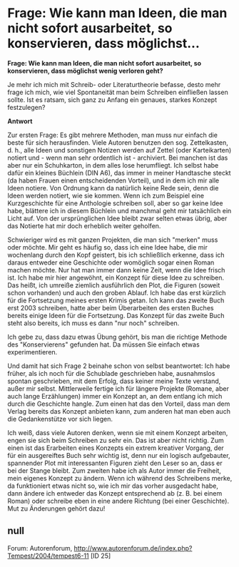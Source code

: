 # Frage: Wie kann man Ideen, die man nicht sofort ausarbeitet, so konservieren, dass möglichst...

**Frage: Wie kann man Ideen, die man nicht sofort ausarbeitet, so konservieren, dass möglichst wenig verloren geht?** 

Je mehr ich mich mit Schreib- oder Literaturtheorie befasse, desto mehr frage ich mich, wie viel Spontaneität man beim Schreiben einfließen lassen sollte. Ist es ratsam, sich ganz zu Anfang ein genaues, starkes Konzept festzulegen?
 
**Antwort**

Zur ersten Frage: Es gibt mehrere Methoden, man muss nur einfach die beste für sich herausfinden. Viele Autoren benutzen den sog. Zettelkasten, d. h., alle Ideen und sonstigen Notizen werden auf Zettel (oder Karteikarten) notiert und - wenn man sehr ordentlich ist - archiviert. Bei manchen ist das aber nur ein Schuhkarton, in dem alles lose herumfliegt. Ich selbst habe dafür ein kleines Büchlein (DIN A6), das immer in meiner Handtasche steckt (da haben Frauen einen entscheidenden Vorteil), und in dem ich mir alle Ideen notiere. Von Ordnung kann da natürlich keine Rede sein, denn die Ideen werden notiert, wie sie kommen. Wenn ich zum Beispiel eine Kurzgeschichte für eine Anthologie schreiben soll, aber so gar keine Idee habe, blättere ich in diesem Büchlein und manchmal geht mir tatsächlich ein Licht auf. Von der ursprünglichen Idee bleibt zwar selten etwas übrig, aber das Notierte hat mir doch erheblich weiter geholfen.

Schwieriger wird es mit ganzen Projekten, die man sich "merken" muss oder möchte. Mir geht es häufig so, dass ich eine Idee habe, die mir wochenlang durch den Kopf geistert, bis ich schließlich erkenne, dass ich daraus entweder eine Geschichte oder womöglich sogar einen Roman machen möchte. Nur hat man immer dann keine Zeit, wenn die Idee frisch ist. Ich habe mir hier angewöhnt, ein Konzept für diese Idee zu schreiben. Das heißt, ich umreiße ziemlich ausführlich den Plot, die Figuren (soweit schon vorhanden) und auch den groben Ablauf. Ich habe das erst kürzlich für die Fortsetzung meines ersten Krimis getan. Ich kann das zweite Buch erst 2003 schreiben, hatte aber beim Überarbeiten des ersten Buches bereits einige Ideen für die Fortsetzung. Das Konzept für das zweite Buch steht also bereits, ich muss es dann "nur noch" schreiben.

Ich gebe zu, dass dazu etwas Übung gehört, bis man die richtige Methode des "Konservierens" gefunden hat. Da müssen Sie einfach etwas experimentieren.

Und damit hat sich Frage 2 beinahe schon von selbst beantwortet: Ich habe früher, als ich noch für die Schublade geschrieben habe, ausnahmslos spontan geschrieben, mit dem Erfolg, dass keiner meine Texte verstand, außer mir selbst. Mittlerweile fertige ich für längere Projekte (Romane, aber auch lange Erzählungen) immer ein Konzept an, an dem entlang ich mich durch die Geschichte hangle. Zum einen hat das den Vorteil, dass man dem Verlag bereits das Konzept anbieten kann, zum anderen hat man eben auch die Gedankenstütze vor sich liegen.

Ich weiß, dass viele Autoren denken, wenn sie mit einem Konzept arbeiten, engen sie sich beim Schreiben zu sehr ein. Das ist aber nicht richtig. Zum einen ist das Erarbeiten eines Konzepts ein extrem kreativer Vorgang, der für ein ausgereiftes Buch sehr wichtig ist, denn nur ein logisch aufgebauter, spannender Plot mit interessanten Figuren zieht den Leser so an, dass er bei der Stange bleibt. Zum zweiten habe ich als Autor immer die Freiheit, mein eigenes Konzept zu ändern. Wenn ich während des Schreibens merke, da funktioniert etwas nicht so, wie ich mir das vorher ausgedacht habe, dann ändere ich entweder das Konzept entsprechend ab (z. B. bei einem Roman) oder schreibe eben in eine andere Richtung (bei einer Geschichte). Mut zu Änderungen gehört dazu!

## null

Forum: Autorenforum, http://www.autorenforum.de/index.php?Tempest/2004/tempest6-11 [ID 25]

